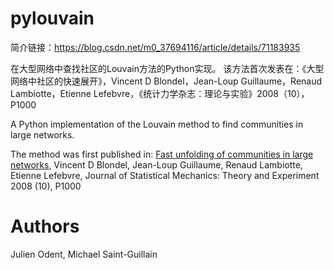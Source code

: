 pylouvain
=========
简介链接：https://blog.csdn.net/m0_37694116/article/details/71183935

在大型网络中查找社区的Louvain方法的Python实现。
该方法首次发表在：《大型网络中社区的快速展开》，Vincent D Blondel，Jean-Loup Guillaume，Renaud Lambiotte，Etienne Lefebvre，《统计力学杂志：理论与实验》2008（10），P1000

A Python implementation of the Louvain method to find communities in large networks.

The method was first published in: [Fast unfolding of communities in large networks](http://arxiv.org/abs/0803.0476), Vincent D Blondel, Jean-Loup Guillaume, Renaud Lambiotte, Etienne Lefebvre, Journal of Statistical Mechanics: Theory and Experiment 2008 (10), P1000

# Authors

Julien Odent, Michael Saint-Guillain
